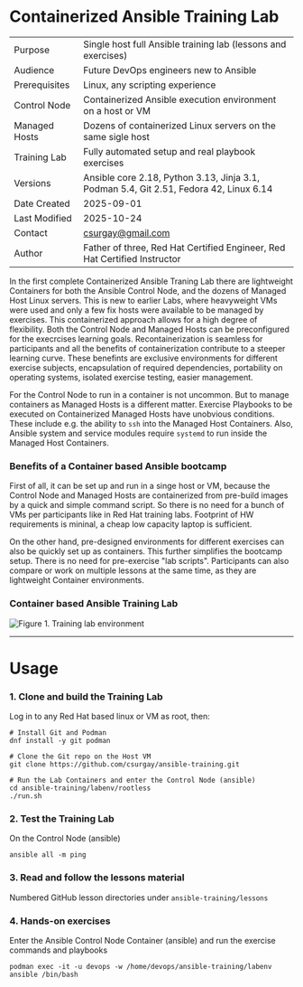 # Containerized Ansible Training Lab

|           |            |
|-----------|------------|
| Purpose | Single host full Ansible training lab (lessons and exercises) |
| Audience | Future DevOps engineers new to Ansible |
| Prerequisites | Linux, any scripting experience |
| Control Node | Containerized Ansible execution environment on a host or VM |
| Managed Hosts | Dozens of containerized Linux servers on the same sigle host |
| Training Lab | Fully automated setup and real playbook exercises |
| Versions | Ansible core 2.18, Python 3.13, Jinja 3.1, Podman 5.4, Git 2.51, Fedora 42, Linux 6.14 |
| Date Created | 2025-09-01 |
| Last Modified | 2025-10-24 |
| Contact | csurgay@gmail.com |
| Author | Father of three, Red Hat Certified Engineer, Red Hat Certified Instructor |

In the first complete Containerized Ansible Traning Lab there are lightweight Containers for both the Ansible Control Node, and the dozens of Managed Host Linux servers. This is new to earlier Labs, where heavyweight VMs were used and only a few fix hosts were available to be managed by exercises. This containerized approach allows for a high degree of flexibility. Both the Control Node and Managed Hosts can be preconfigured for the execrcises learning goals. Recontainerization is seamless for participants and all the benefits of containerization contribute to a steeper learning curve. These benefints are exclusive environments for different exercise subjects, encapsulation of required dependencies, portability on operating systems, isolated exercise testing, easier management.

For the Control Node to run in a container is not uncommon. But to manage containers as Managed Hosts is a different matter. Exercise Playbooks to be executed on Containerized Managed Hosts have unobvious conditions. These include e.g. the ability to `ssh` into the Managed Host Containers. Also, Ansible system and service modules require `systemd` to run inside the Managed Host Containers.

### Benefits of a Container based Ansible bootcamp

First of all, it can be set up and run in a singe host or VM, because the Control Node and Managed Hosts are containerized from pre-build images by a quick and simple command script. So there is no need for a bunch of VMs per participants like in Red Hat training labs. Footprint of HW requirements is mininal, a cheap low capacity laptop is sufficient. 

On the other hand, pre-designed environments for different exercises can also be quickly set up as containers. This further simplifies the bootcamp setup. There is no need for pre-exercise "lab scripts". Participants can also compare or work on multiple lessons at the same time, as they are lightweight Container environments.

### Container based Ansible Training Lab

![Figure 1. Training lab environment](https://csurgay.com/ansible/labenv.png)

---
# Usage

### 1. Clone and build the Training Lab

Log in to any Red Hat based linux or VM as root, then:

```
# Install Git and Podman
dnf install -y git podman

# Clone the Git repo on the Host VM
git clone https://github.com/csurgay/ansible-training.git

# Run the Lab Containers and enter the Control Node (ansible)
cd ansible-training/labenv/rootless
./run.sh
```

### 2. Test the Training Lab

On the Control Node (ansible)
```
ansible all -m ping
```

### 3. Read and follow the lessons material

Numbered GitHub lesson directories under `ansible-training/lessons`

### 4. Hands-on exercises

Enter the Ansible Control Node Container (ansible) and run the exercise commands and playbooks

```
podman exec -it -u devops -w /home/devops/ansible-training/labenv ansible /bin/bash
```

